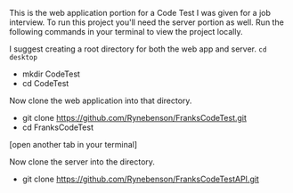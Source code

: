 This is the web application portion for a Code Test I was given for a job interview. To run this project you'll need the server portion as well. Run the following commands in your terminal to view the project locally.

I suggest creating a root directory for both the web app and server.
`cd desktop`
 - mkdir CodeTest
 - cd CodeTest

Now clone the web application into that directory.
  - git clone https://github.com/Rynebenson/FranksCodeTest.git
  - cd FranksCodeTest

[open another tab in your terminal]

Now clone the server into the directory.
  - git clone https://github.com/Rynebenson/FranksCodeTestAPI.git

